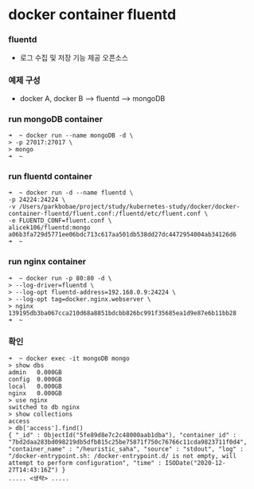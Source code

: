 # docker container fluentd

### fluentd
- 로그 수집 및 저장 기능 제공 오픈소스

### 예제 구성
- docker A, docker B --> fluentd --> mongoDB

### run mongoDB container
```
➜  ~ docker run --name mongoDB -d \
> -p 27017:27017 \
> mongo
➜  ~
```

### run fluentd container
```
➜  ~ docker run -d --name fluentd \
-p 24224:24224 \
-v /Users/parkbobae/project/study/kubernetes-study/docker/docker-container-fluentd/fluent.conf:/fluentd/etc/fluent.conf \
-e FLUENTD_CONF=fluent.conf \
alicek106/fluentd:mongo
a06b3fa729d5771ee06bdc713c617aa501db538dd27dc4472954004ab34126d6
➜  ~
```

### run nginx container
```
➜  ~ docker run -p 80:80 -d \
> --log-driver=fluentd \
> --log-opt fluentd-address=192.168.0.9:24224 \
> --log-opt tag=docker.nginx.webserver \
> nginx
139195db3ba067cca210d68a8851bdcbb826bc991f35685ea1d9e87e6b11bb28
➜  ~
```

### 확인
```
➜  ~ docker exec -it mongoDB mongo
> show dbs
admin   0.000GB
config  0.000GB
local   0.000GB
nginx   0.000GB
> use nginx
switched to db nginx
> show collections
access
> db['access'].find()
{ "_id" : ObjectId("5fe89d8e7c2c48000aab1dba"), "container_id" : "7bd2daa283bd098219db5dfb815c25be75871f750c76766c11cda9823711f0d4", "container_name" : "/heuristic_saha", "source" : "stdout", "log" : "/docker-entrypoint.sh: /docker-entrypoint.d/ is not empty, will attempt to perform configuration", "time" : ISODate("2020-12-27T14:43:16Z") }
..... <생략> .....
```